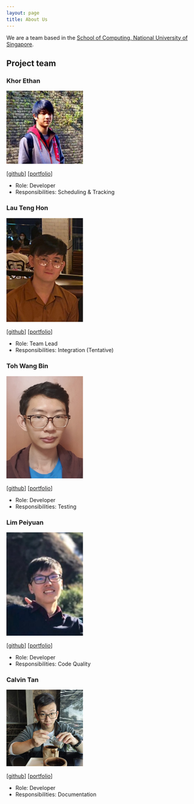 ```yaml
---
layout: page
title: About Us
---
```


We are a team based in the [School of Computing, National University of Singapore](http://www.comp.nus.edu.sg).


## Project team

### Khor Ethan

<img src="images/squeakysquak.png" width="200px">

[[github](https://github.com/squeakysquak)]
[[portfolio](team/ethan.md)]

* Role: Developer
* Responsibilities: Scheduling & Tracking

### Lau Teng Hon

<img src="images/th-429b.png" width="200px">

[[github](https://github.com/Th-429B)]
[[portfolio](team/tenghon.md)]

* Role: Team Lead
* Responsibilities: Integration (Tentative)

### Toh Wang Bin

<img src="images/trash-bin99.png" width="200px">

[[github](https://github.com/trash-bin99)]
[[portfolio](team/wangbin.md)]

* Role: Developer
* Responsibilities: Testing

### Lim Peiyuan

<img src="images/py0000.png" width="200px">

[[github](https://github.com/Py0000)]
[[portfolio](team/py0000.md)]

* Role: Developer
* Responsibilities: Code Quality

### Calvin Tan

<img src="images/cyn7hius.png" width="200px">

[[github](https://github.com/Cyn7hius)]
[[portfolio](team/calvin.md)]

* Role: Developer
* Responsibilities: Documentation
